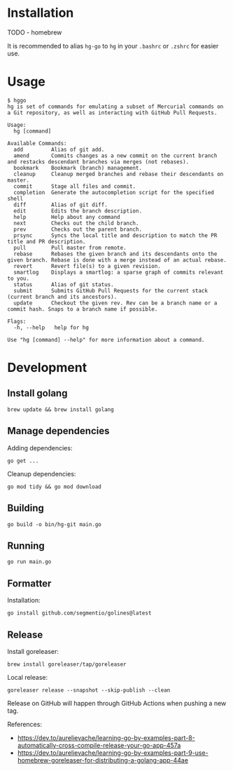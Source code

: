 # Installation

TODO - homebrew

It is recommended to alias `hg-go` to `hg` in your `.bashrc` or `.zshrc` for easier use.

# Usage

```
$ hggo
hg is set of commands for emulating a subset of Mercurial commands on a Git repository, as well as interacting with GitHub Pull Requests.

Usage:
  hg [command]

Available Commands:
  add         Alias of git add.
  amend       Commits changes as a new commit on the current branch and restacks descendant branches via merges (not rebases).
  bookmark    Bookmark (branch) management.
  cleanup     Cleanup merged branches and rebase their descendants on master.
  commit      Stage all files and commit.
  completion  Generate the autocompletion script for the specified shell
  diff        Alias of git diff.
  edit        Edits the branch description.
  help        Help about any command
  next        Checks out the child branch.
  prev        Checks out the parent branch.
  prsync      Syncs the local title and description to match the PR title and PR description.
  pull        Pull master from remote.
  rebase      Rebases the given branch and its descendants onto the given branch. Rebase is done with a merge instead of an actual rebase.
  revert      Revert file(s) to a given revision.
  smartlog    Displays a smartlog: a sparse graph of commits relevant to you.
  status      Alias of git status.
  submit      Submits GitHub Pull Requests for the current stack (current branch and its ancestors).
  update      Checkout the given rev. Rev can be a branch name or a commit hash. Snaps to a branch name if possible.

Flags:
  -h, --help   help for hg

Use "hg [command] --help" for more information about a command.
```

# Development

## Install golang

```
brew update && brew install golang
```

## Manage dependencies

Adding dependencies:

```
go get ...
```

Cleanup dependencies:

```
go mod tidy && go mod download
```

## Building

```
go build -o bin/hg-git main.go
```

## Running

```
go run main.go
```

## Formatter

Installation:

```
go install github.com/segmentio/golines@latest
```

## Release

Install goreleaser:

```
brew install goreleaser/tap/goreleaser
```

Local release:

```
goreleaser release --snapshot --skip-publish --clean
```

Release on GitHub will happen through GitHub Actions when pushing a new tag.

References:

* https://dev.to/aurelievache/learning-go-by-examples-part-8-automatically-cross-compile-release-your-go-app-457a
* https://dev.to/aurelievache/learning-go-by-examples-part-9-use-homebrew-goreleaser-for-distributing-a-golang-app-44ae